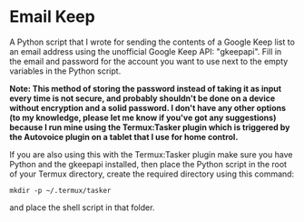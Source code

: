 # Email Keep

A Python script that I wrote for sending the contents of a Google Keep list to an email address using the unofficial Google Keep API: "gkeepapi". Fill in the email and password for the account you want to use next to the empty variables in the Python script.

**Note: This method of storing the password instead of taking it as input every time is not secure, and probably shouldn't be done on a device without encryption and a solid password. I don't have any other options (to my knowledge, please let me know if you've got any suggestions) because I run mine using the Termux:Tasker plugin which is triggered by the Autovoice plugin on a tablet that I use for home control.**

If you are also using this with the Termux:Tasker plugin make sure you have Python and the gkeepapi installed, then place the Python script in the root of your Termux directory, create the required directory using this command:

    mkdir -p ~/.termux/tasker

and place the shell script in that folder.
